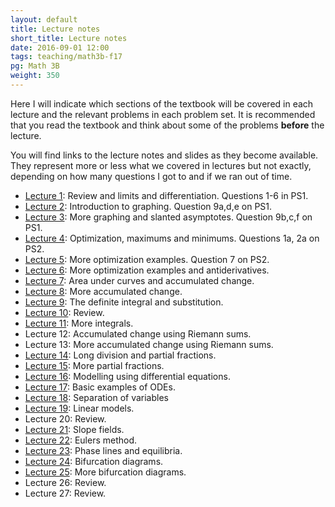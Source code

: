 ```yaml
---
layout: default
title: Lecture notes
short_title: Lecture notes
date: 2016-09-01 12:00
tags: teaching/math3b-f17
pg: Math 3B
weight: 350
---
```


Here I will indicate which sections of the textbook will be covered in each lecture and the relevant problems in each problem set. It is recommended that you read the textbook and think about some of the problems __before__ the lecture.

You will find links to the lecture notes and slides as they become available. They represent more or less what we covered in lectures but not exactly, depending on how many questions I got to and if we ran out of time.

- [Lecture 1][]: Review and limits and differentiation. Questions 1-6 in PS1.
- [Lecture 2][]: Introduction to graphing. Question 9a,d,e on PS1.
- [Lecture 3][]: More graphing and slanted asymptotes. Question 9b,c,f on PS1.
- [Lecture 4][]: Optimization, maximums and minimums. Questions 1a, 2a on PS2.
- [Lecture 5][]: More optimization examples. Question 7 on PS2.
- [Lecture 6][]: More optimization examples and antiderivatives. 
- [Lecture 7][]: Area under curves and accumulated change.
- [Lecture 8][]: More accumulated change.
- [Lecture 9][]: The definite integral and substitution. 
- [Lecture 10][]: Review.
- [Lecture 11][]: More integrals.
- Lecture 12: Accumulated change using Riemann sums.
- Lecture 13: More accumulated change using Riemann sums.
- [Lecture 14][]: Long division and partial fractions.
- [Lecture 15][]: More partial fractions.
- [Lecture 16][]: Modelling using differential equations.
- [Lecture 17][]: Basic examples of ODEs.
- [Lecture 18][]: Separation of variables
- [Lecture 19][]: Linear models.
- Lecture 20: Review.
- [Lecture 21][]: Slope fields.
- [Lecture 22][]: Eulers method.
- [Lecture 23][]: Phase lines and equilibria.
- [Lecture 24][]: Bifurcation diagrams.
- [Lecture 25][]: More bifurcation diagrams.
- Lecture 26: Review.
- Lecture 27: Review.

[Lecture 1]: lectures/lect1.pdf
[Lecture 2]: lectures/lect2.pdf
[Lecture 3]: lectures/lect3.pdf
[Lecture 4]: lectures/lect4.pdf
[Lecture 5]: lectures/lect5.pdf
[Lecture 6]: lectures/lect6.pdf
[Lecture 7]: lectures/lect7.pdf
[Lecture 8]: lectures/lect8.pdf
[Lecture 9]: lectures/lect9.pdf
[Lecture 10]: lectures/lect10.pdf
[Lecture 11]: lectures/lect11.pdf
[Lecture 12]: lectures/lect12.pdf
[Lecture 13]: lectures/lect13.pdf
[Lecture 14]: lectures/lect14.pdf
[Lecture 15]: lectures/lect15.pdf
[Lecture 16]: lectures/lect16.pdf
[Lecture 17]: lectures/lect17.pdf
[Lecture 18]: lectures/lect18.pdf
[Lecture 19]: lectures/lect19.pdf
[Lecture 20]: lectures/lect20.pdf
[Lecture 21]: lectures/lect21.pdf
[Lecture 22]: lectures/lect22.pdf
[Lecture 23]: lectures/lect23.pdf
[Lecture 24]: lectures/lect24.pdf
[Lecture 25]: lectures/lect25.pdf
